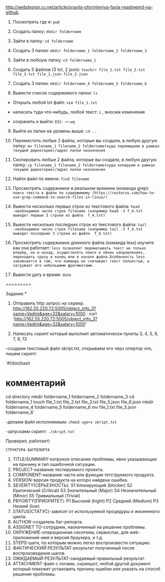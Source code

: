http://webdesign.ru.net/article/pravila-oformleniya-fayla-readmemd-na-github.

1) Посмотреть где я: `pwd`

2) Создать папку: `mkdir foldername`

3) Зайти в папку: `cd foldername`

4) Создать 3 папки: `mkdir foldername_1 foldername_2 foldername_3`

5) Зайти в любоую папку: `cd foldername_1`

6) Создать 5 файлов (3 txt, 2 json): `touch/> file_1.txt file_2.txt file_3.txt file_1.json file_2.json`

7) Создать 3 папки: `mkdir foldername_4 foldername_5 foldername_6`

8) Вывести список содержимого папки: `ls`

+ Открыть любой txt файл: `vim file_1.txt`

+ написать туда что-нибудь, любой текст: `i` , вносим изменения

+ сохранить и выйти: `ESC-->:wq`

9) Выйти из папки на уровень выше: `cd ..`

10) Переместить любые 2 файла, которые вы создали, в любую другую папку: `mv filename_1 filename_2 foldername(куда перемещаем в рамках текущей директории)/адрес папки назначения`

11) Скопировать любые 2 файла, которые вы создали, в любую другую папку: `cp filename_1 filename_2 foldername(куда копируем в рамках текущей директории)/адрес папки назначения`

12) Найти файл по имени: `find filename`

13) Просмотреть содержимое в реальном времени (команда grep): `поиск текста в файле по содержимому (https://routerus.com/how-to-use-grep-command-to-search-files-in-linux/)`

14) Вывести несколько первых строк из текстового файла: `head -необходимое число строк filename (например head -3 f_4.txt   выведет первые 3 строки из файла  f_4.txt)`

15) Вывести несколько последних строк из текстового файла: `tail -необходимое число строк filename (например tail -3 f_4.txt   выведет последние 3 строки из файла  f_4.txt)`

16) Просмотреть содержимое длинного файла (команда less) изучите как она работает: `less позволяет перематывать текст не только вперёд, но и назад, осуществлять поиск в обоих направлениях, переходить сразу в конец или в начало файла.Особенность less заключается в том, что команда не считывает текст полностью, а загружает его небольшими фрагментами.`

17) Вывести дату и время: `date`

=========

Задание *
1) Отправить http запрос на сервер. 
http://162.55.220.72:5005/object_info_3?name=Vadim&age=32&salary=1000 : curl 'http://162.55.220.72:5005/object_info_3?name=Vadim&age=32&salary=1000'

2) Написать скрипт который выполнит автоматически пункты 3, 4, 5, 6, 7, 8, 13

-создаем текстовый файл skript.txt, открываем его черз опертор vim, пишем скрипт:

`#!/bin/bash
# комментарий
cd directory
mkdir foldername_1 foldername_2 foldername_3
cd foldername_1
touch file_1.txt file_2.txt file_3.txt file_5.json file_6.json
mkdir foldername_4 foldername_5 foldername_6
mv file_1.txt file_5.json foldername_6`

-делаем файл исполняемым: `chmod ugo+x skript.txt`

-запускаем скрипт: `./skript.txt`

Проверил, работает)

    СТРУКТУРА БАГРЕПОРТА
1) TITLE/SUMMARY-котрокое описание проблемы, явно указывающее на причину и тип ошибочной ситуации.
2) PROJECT-название тестируемого проекта.
3) COMPONENT-название части или функции тетструемого продукта.
4) VERSION-версия продукта на которо найдена ошибка.
5) SEVERITY(СЕРЬЕЗНОСТЬ):
	S1 блокирующий (blocker)
	S2 Критический (Critical)
	S3 Значительный (Major)
	S4 Незначительный (Minor)
	S5 Тривиальный (Trivial)
6) PRYORITY(ПРИОРИТЕТ):
	P1 Высокий (hight)
	P2 Средний (Medium)
	P3 Низкий (low)
7) STATUS(СТАТУС)-зависит от используемой процедуры и жизненного цикла.
8) AUTHOR-создатель баг-репорта.
9) ASSIGNET TO-сотрудник, назначенный на решение проблемы.
10) ОКРУЖЕНИЕ-операционная сиситема, сервиспак, для web-приложений-имя и версия браузера, и т.д.
11) STEPS-шаги, по которым можно легко воспроизвести ситуацию.
12) ФАКТИЧЕСКИЙ РЕЗУЛЬТАТ-результат полученный после воспроизведения шагов.
13) ОЖИДАЕМЫЙ РЕЗУЛЬТАТ-ожидаемый правильный результат.
14) ATTACHMENT-файл с логами, скриншот, любой другой документ который поможет установить причину ошибки или указать на способ решения проблемы.

